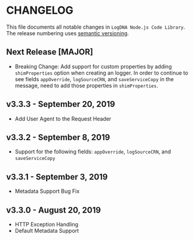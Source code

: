 # CHANGELOG

This file documents all notable changes in `LogDNA Node.js Code Library`. The release numbering uses [semantic versioning](http://semver.org).

## Next Release [MAJOR]
- Breaking Change: Add support for custom properties by adding `shimProperties` option when creating an logger. In order to continue to see fields `appOverride`, `logSourceCRN`, and `saveServiceCopy` in the message, need to add those properties in `shimProperties`.

## v3.3.3 - September 20, 2019
- Add User Agent to the Request Header

## v3.3.2 - September 8, 2019
- Support for the following fields: `appOverride`, `logSourceCRN`, and `saveServiceCopy`

## v3.3.1 - September 3, 2019
- Metadata Support Bug Fix

## v3.3.0 - August 20, 2019
- HTTP Exception Handling
- Default Metadata Support
